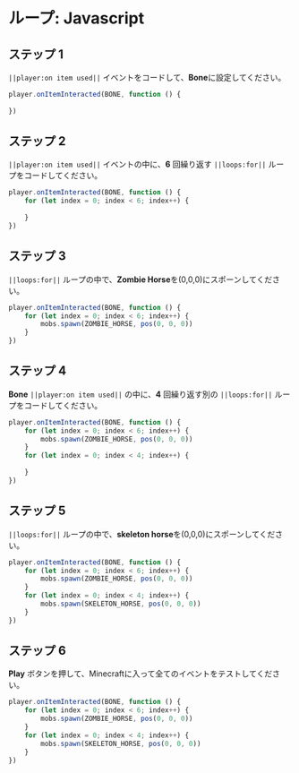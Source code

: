 # ループ: Javascript

## ステップ 1
``||player:on item used||`` イベントをコードして、**Bone**に設定してください。

```javascript
player.onItemInteracted(BONE, function () { 
 
}) 
```

## ステップ 2
``||player:on item used||`` イベントの中に、**6** 回繰り返す ``||loops:for||`` ループをコードしてください。

```javascript
player.onItemInteracted(BONE, function () { 
    for (let index = 0; index < 6; index++) { 
      
    } 
}) 
```

## ステップ 3
``||loops:for||`` ループの中で、**Zombie Horse**を(0,0,0)にスポーンしてください。

```javascript
player.onItemInteracted(BONE, function () {
    for (let index = 0; index < 6; index++) {
        mobs.spawn(ZOMBIE_HORSE, pos(0, 0, 0))
    }
})
```

## ステップ 4
**Bone** ``||player:on item used||`` の中に、**4** 回繰り返す別の ``||loops:for||`` ループをコードしてください。

```javascript
player.onItemInteracted(BONE, function () { 
    for (let index = 0; index < 6; index++) { 
        mobs.spawn(ZOMBIE_HORSE, pos(0, 0, 0)) 
    } 
    for (let index = 0; index < 4; index++) { 
      
    } 
}) 
```

## ステップ 5
``||loops:for||`` ループの中で、**skeleton horse**を(0,0,0)にスポーンしてください。  

```javascript
player.onItemInteracted(BONE, function () { 
    for (let index = 0; index < 6; index++) { 
        mobs.spawn(ZOMBIE_HORSE, pos(0, 0, 0)) 
    } 
    for (let index = 0; index < 4; index++) { 
        mobs.spawn(SKELETON_HORSE, pos(0, 0, 0)) 
    } 
}) 
```

## ステップ 6
**Play** ボタンを押して、Minecraftに入って全てのイベントをテストしてください。

```javascript
player.onItemInteracted(BONE, function () { 
    for (let index = 0; index < 6; index++) { 
        mobs.spawn(ZOMBIE_HORSE, pos(0, 0, 0)) 
    } 
    for (let index = 0; index < 4; index++) { 
        mobs.spawn(SKELETON_HORSE, pos(0, 0, 0)) 
    } 
}) 
```


